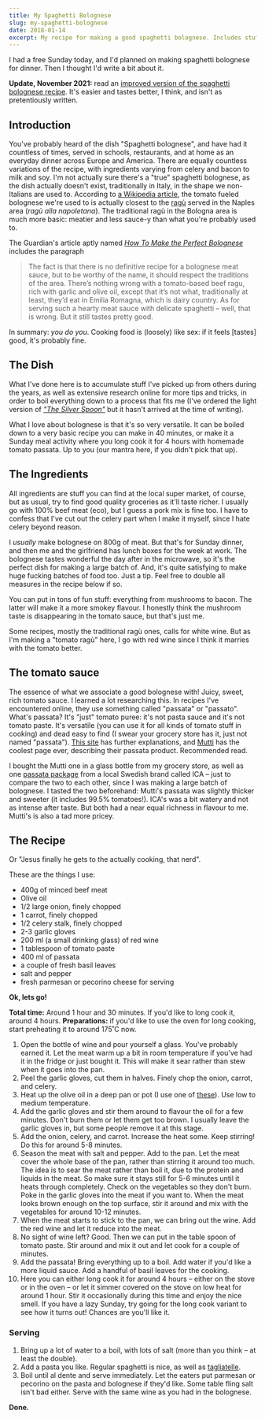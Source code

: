 ```yaml
---
title: My Spaghetti Bolognese
slug: my-spaghetti-bolognese
date: 2018-01-14
excerpt: My recipe for making a good spaghetti bolognese. Includes stuff I've learned on my own, and from various other recipes from books and the internet. The main takeaway is to use good tomato sauce!
---
```


I had a free Sunday today, and I'd planned on making spaghetti bolognese for dinner. Then I thought I'd write a bit about it.

**Update, November 2021:** read an [improved version of the spaghetti bolognese recipe](/writings/better-spaghetti-bolognese). It's easier and tastes better, I think, and isn't as pretentiously written.

## Introduction

You've probably heard of the dish "Spaghetti bolognese", and have had it countless of times, served in schools, restaurants, and at home as an everyday dinner across Europe and America. There are equally countless variations of the recipe, with ingredients varying from celery and bacon to milk and soy. I'm not actually sure there's a "true" spaghetti bolognese, as the dish actually doesn't exist, traditionally in Italy, in the shape we non-Italians are used to. According to [a Wikipedia article](https://en.wikipedia.org/wiki/Bolognese_sauce#Spaghetti_bolognese), the tomato fueled bolognese we're used to is actually closest to the [ragù](https://en.wikipedia.org/wiki/Rag%C3%B9) served in the Naples area (_ragù alla napoletana_). The traditional ragù in the Bologna area is much more basic: meatier and less sauce-y than what you're probably used to.

The Guardian's article aptly named [_How To Make the Perfect Bolognese_](https://www.theguardian.com/lifeandstyle/wordofmouth/2010/nov/25/how-to-make-perfect-bolognese) includes the paragraph

> The fact is that there is no definitive recipe for a bolognese meat sauce, but to be worthy of the name, it should respect the traditions of the area. There’s nothing wrong with a tomato-based beef ragu, rich with garlic and olive oil, except that it’s not what, traditionally at least, they’d eat in Emilia Romagna, which is dairy country. As for serving such a hearty meat sauce with delicate spaghetti – well, that is wrong. But it still tastes pretty good.

In summary: _you do you_. Cooking food is (loosely) like sex: if it feels [tastes] good, it's probably fine.

## The Dish

What I've done here is to accumulate stuff I've picked up from others during the years, as well as extensive research online for more tips and tricks, in order to boil everything down to a process that fits me (I've ordered the light version of [_"The Silver Spoon"_](https://www.amazon.com/Silver-Spoon-Quick-Italian-Recipes/dp/0714870587/ref=cm_cr_arp_d_product_top?ie=UTF8) but it hasn't arrived at the time of writing).

What I love about bolognese is that it's so very versatile. It can be boiled down to a very basic recipe you can make in 40 minutes, or make it a Sunday meal activity where you long cook it for 4 hours with homemade tomato passata. Up to you (our mantra here, if you didn't pick that up).

## The Ingredients

All ingredients are stuff you can find at the local super market, of course, but as usual, try to find good quality groceries as it'll taste richer. I usually go with 100% beef meat (eco), but I guess a pork mix is fine too. I have to confess that I've cut out the celery part when I make it myself, since I hate celery beyond reason.

I _usually_ make bolognese on 800g of meat. But that's for Sunday dinner, and then me and the girlfriend has lunch boxes for the week at work. The bolognese tastes wonderful the day after in the microwave, so it's the perfect dish for making a large batch of. And, it's quite satisfying to make huge fucking batches of food too. Just a tip. Feel free to double all measures in the recipe below if so.

You can put in tons of fun stuff: everything from mushrooms to bacon. The latter will make it a more smokey flavour. I honestly think the mushroom taste is disappearing in the tomato sauce, but that's just me.

Some recipes, mostly the traditional ragù ones, calls for white wine. But as I'm making a "tomato ragù" here, I go with red wine since I think it marries with the tomato better.

## The tomato sauce

The essence of what we associate a good bolognese with! Juicy, sweet, rich tomato sauce. I learned a lot researching this. In recipes I've encountered online, they use something called "passata" or "passato". What's passata? It's "just" tomato puree: it's not pasta sauce and it's not tomato paste. It's versatile (you can use it for all kinds of tomato stuff in cooking) and dead easy to find (I swear your grocery store has it, just not named "passata"). [This site](https://www.thekitchn.com/what-is-tomato-passata-and-how-156321) has further explanations, and [Mutti](https://www.mutti-parma.com/us/products/puree/tomato-puree) has the coolest page ever, describing their passata product. Recommended read.

I bought the Mutti one in a glass bottle from my grocery store, as well as one [passata package](https://www.ica.se/handla/produkt/passerade-tomater-500g-krav-ica-i-love-eco-id_p_7318690028666) from a local Swedish brand called ICA – just to compare the two to each other, since I was making a large batch of bolognese. I tasted the two beforehand: Mutti's passata was slightly thicker and sweeter (it includes 99.5% tomatoes!). ICA's was a bit watery and not as intense after taste. But both had a near equal richness in flavour to me. Mutti's is also a tad more pricey.

## The Recipe

Or "Jesus finally he gets to the actually cooking, that nerd".

These are the things I use:

- 400g of minced beef meat
- Olive oil
- 1/2 large onion, finely chopped
- 1 carrot, finely chopped
- 1/2 celery stalk, finely chopped
- 2-3 garlic gloves
- 200 ml (a small drinking glass) of red wine
- 1 tablespoon of tomato paste
- 400 ml of passata
- a couple of fresh basil leaves
- salt and pepper
- fresh parmesan or pecorino cheese for serving

**Ok, lets go!**

**Total time:** Around 1 hour and 30 minutes. If you'd like to long cook it, around 4 hours.
**Preparations:** if you'd like to use the oven for long cooking, start preheating it to around 175˚C now.

1. Open the bottle of wine and pour yourself a glass. You've probably earned it. Let the meat warm up a bit in room temperature if you've had it in the fridge or just bought it. This will make it sear rather than stew when it goes into the pan.
2. Peel the garlic gloves, cut them in halves. Finely chop the onion, carrot, and celery.
3. Heat up the olive oil in a deep pan or pot (I use one of [these](https://www.lecreuset.com/media/catalog/product/cache/1/image/9df78eab33525d08d6e5fb8d27136e95/r/s/rs2349_ls2502-2567-lpr-lecreuset.1501690761.jpg)). Use low to medium temperature.
4. Add the garlic gloves and stir them around to flavour the oil for a few minutes. Don't burn them or let them get too brown. I usually leave the garlic gloves in, but some people remove it at this stage.
5. Add the onion, celery, and carrot. Increase the heat some. Keep stirring! Do this for around 5-8 minutes.
6. Season the meat with salt and pepper. Add to the pan. Let the meat cover the whole base of the pan, rather than stirring it around too much. The idea is to sear the meat rather than boil it, due to the protein and liquids in the meat. So make sure it stays still for 5-6 minutes until it heats through completely. Check on the vegetables so they don't burn. Poke in the garlic gloves into the meat if you want to. When the meat looks brown enough on the top surface, stir it around and mix with the vegetables for around 10-12 minutes.
7. When the meat starts to stick to the pan, we can bring out the wine. Add the red wine and let it reduce into the meat.
8. No sight of wine left? Good. Then we can put in the table spoon of tomato paste. Stir around and mix it out and let cook for a couple of minutes.
9. Add the passata! Bring everything up to a boil. Add water if you'd like a more liquid sauce. Add a handful of basil leaves for the cooking.
10. Here you can either long cook it for around 4 hours – either on the stove or in the oven – or let it simmer covered on the stove on low heat for around 1 hour. Stir it occasionally during this time and enjoy the nice smell. If you have a lazy Sunday, try going for the long cook variant to see how it turns out! Chances are you'll like it.

### Serving

1. Bring up a lot of water to a boil, with lots of salt (more than you think – at least the double).
2. Add a pasta you like. Regular spaghetti is nice, as well as [tagliatelle](https://cms.splendidtable.org/sites/default/files/styles/w2000/public/523263613.jpg?itok=sj4DKT2p).
3. Boil until al dente and serve immediately. Let the eaters put parmesan or pecorino on the pasta and bolognese if they'd like. Some table fling salt isn't bad either. Serve with the same wine as you had in the bolognese.

**Done.**
